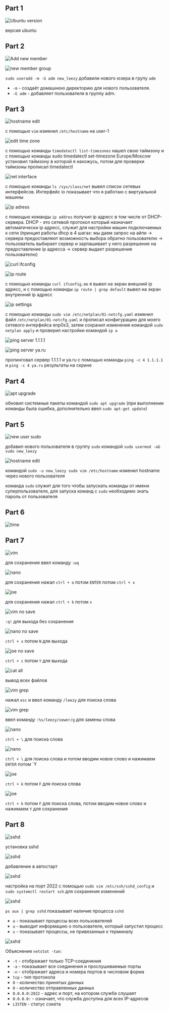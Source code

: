 ## Part 1

![Ubuntu version](https://i.imgur.com/TOvvEAo.png)

 версия ubuntu

## Part 2

![Add new member](https://i.imgur.com/9AM3WHy.png)

![new member group](https://i.imgur.com/KlYDjwK.png)

 `sudo useradd -m -G adm new_leezy` добавили нового юзера в групу `adm`
- `-m` - создаёт домашнюю директорию для нового пользователя.
- `-G adm` - добавляет пользователя в группу adm.


## Part 3

![hostname edit](https://i.imgur.com/w5uhZpN.png)

 с помощью `vim` изменил `/etc/hostname` на user-1

![edit time zone](https://i.imgur.com/Xo4kWHU.png)

 с помощью команды `timedatectl list-timezones` нашел свою таймзону и с помощью команды sudo timedatectl set-timezone Europe/Moscow установил таймзону в которой я нахожусь, потом для проверки таймзоны прописал timedatectl

![net interface](https://i.imgur.com/50sK6fj.png)

 с помощью команды `ls /sys/class/net` вывел список сетевых интерфейсов. Интерфейс io показывает что я работаю с виртуальной машины

![ip adress](https://i.imgur.com/RGm6mhO.jpeg)

 с помощью команды `ip addres` получил ip адресс в том числе от DHCP-сервера. DHCP - это сетевой протокол который назначает автоматически ip адресс, служит для настройки машин подключаемых к сети (принцип работы dhcp в 4 шагах: мы даем запрос на айпи -> сервера предоставляют возможность выбора обратно пользователю -> пользователь выбирает сервер и зарпашивает у него разрешение на предоставление ip адресса -> сервер выдает разрешение пользователю)

![curl ifconfig](https://i.imgur.com/o2J3ZCx.png)

![ip route](https://i.imgur.com/QWwgyel.png)

 с помощью команды `curl ifconfig.me` я вывел на экран внешний ip адресс, и с помощью команды `ip route | grep default` вывел на экран внутренний ip адресс 

![ip settings](https://i.imgur.com/IfO6C7X.png)

 с помощью команды `sudo vim /etc/netplan/01-netcfg.yaml` изменил файл `/etc/netplan/01-netcfg.yaml` и прописал конфигурацию для моего сетевого интерфейса enp0s3, затем сохранил изменения командой `sudo netplan apply` и проверил настройки командой `ip a`

![ping server 1.1.1.1](https://i.imgur.com/8zL2vFF.png)

![ping server ya.ru](https://i.imgur.com/tb7nIF3.png)

 пропинговал сервер 1.1.1.1 и ya.ru с помощью команды `ping -c 4 1.1.1.1` и `ping -c 4 ya.ru` результаты на скрине

## Part 4

![apt upgrade](https://i.imgur.com/w2ytl9F.png)

 обновил системные пакеты командой `sudo apt upgrade` (при выполнении команды была ошибка, дополнительно ввел `sudo apt-get update`)

## Part 5

![new user sudo](https://i.imgur.com/2Cyt0JP.png)

 добавил нового пользователя в группу `sudo` командой `sudo usermod -aG sudo new_leezy`

![hostname edit](https://i.imgur.com/PAgWaMG.png)

 командой `sudo -u new_leezy sudo vim /etc/hostname` изменил hostname через нового пользователя

команда `sudo` служит для того чтобы запускать команды от имени суперпользователя, для запуска команд с `sudo` необходимо знать пароль от пользователя

## Part 6

![time](https://i.imgur.com/3wDbFX6.png)

## Part 7

![vim](https://i.imgur.com/zgCjGog.png)

 для сохранения ввел команду `:wq`

![nano](https://i.imgur.com/IBMmp2e.png)

 для сохранения нажал `ctrl + o` потом `ENTER` потом `ctrl + x`

![joe](https://i.imgur.com/fMEUK5M.png)

 для сохранения нажал `ctrl + k` потом `x`


![vim no save](https://i.imgur.com/VwUf9TZ.png)

 `:q!` для выхода без сохранения

![nano no save](https://i.imgur.com/mzui4lC.png)

 `ctrl + x` потом `N` для выхода

![joe no save](https://i.imgur.com/VGJCKto.png)

 `ctrl + c` потом `Y` для выхода

![cat all](https://i.imgur.com/0cxsg0c.png)

 вывод всех файлов

![vim grep](https://i.imgur.com/tSerczy.png)

 нажал `esc` и ввел команду `/leezy` для поиска слова

![vim grep](https://i.imgur.com/Au670XZ.png)

 ввел команду `:%s/leezy/sewer/g` для замены слова

![nano](https://i.imgur.com/a8olsvg.png)

 `ctrl + \` для поиска слова 

![nano](https://i.imgur.com/h0uFSQ3.png)

 `ctrl + \` для поиска слова и потом вводим новое слово и нажимаем `ENTER` потом `Y

![joe](https://i.imgur.com/KPMhxB4.png)

 `ctrl + k` потом `F` для поиска слова

![joe](https://i.imgur.com/XE43THA.png)

 `ctrl + k` потом `F` для поиска слова, потом вводим новое слово и нажимаем `Y` для сохранения

## Part 8

![sshd](https://i.imgur.com/yJUPR4n.png)

 установка sshd

![sshd](https://i.imgur.com/ock31jY.png)

 добавление в автостарт

![sshd](https://i.imgur.com/NTlX9iS.png)

 настройка на порт 2022 с помощью `sudo vim /etc/ssh/sshd_config` и `sudo systemctl restart ssh` для сохранения изменений

![sshd](https://i.imgur.com/km6E75u.png)

 `ps aux | grep sshd` показывает наличие процесса `sshd`
- `a` - показывает процессы всех пользователей
- `u` - выводит информацию о пользователе, который запустил процесс
- `x` - показывает процессы, не привязанные к терминалу

![sshd](https://i.imgur.com/jr7XBkp.png)

 Объяснение `netstat -tan`:
- `-t` - отображает только TCP-соединения
- `-a` - показывает все соединения и прослушиваемые порты
- `-n` - отображает адреса и номера портов в числовом форма
- `tcp` - тип протокола
- `0` - количество принятых данных
- `0` - количество отправленных данных
- `0.0.0.0:2022` - адрес и порт, на котором служба слушает
- `0.0.0.0:` - означает, что служба доступна для всех IP-адресов
- `LISTEN` - статус сокета

